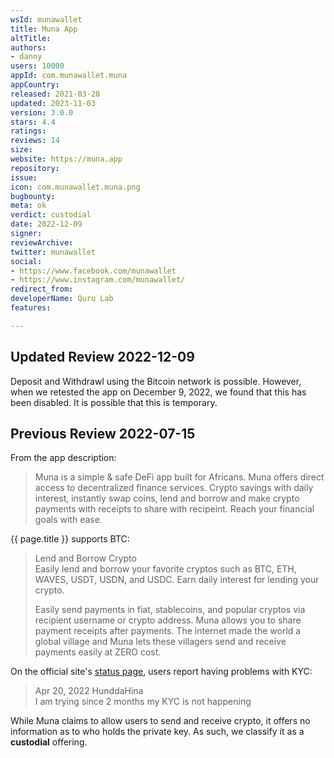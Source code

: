 ```yaml
---
wsId: munawallet
title: Muna App
altTitle: 
authors:
- danny
users: 10000
appId: com.munawallet.muna
appCountry: 
released: 2021-03-28
updated: 2023-11-03
version: 3.0.0
stars: 4.4
ratings: 
reviews: 14
size: 
website: https://muna.app
repository: 
issue: 
icon: com.munawallet.muna.png
bugbounty: 
meta: ok
verdict: custodial
date: 2022-12-09
signer: 
reviewArchive: 
twitter: munawallet
social:
- https://www.facebook.com/munawallet
- https://www.instagram.com/munawallet/
redirect_from: 
developerName: Quru Lab
features: 

---
```


## Updated Review 2022-12-09

Deposit and Withdrawl using the Bitcoin network is possible. However, when we retested the app on December 9, 2022, we found that this has been disabled. It is possible that this is temporary.

## Previous Review 2022-07-15

From the app description:

> Muna is a simple & safe DeFi app built for Africans. Muna offers direct access to decentralized finance services. Crypto savings with daily interest, instantly swap coins, lend and borrow and make crypto payments with receipts to share with recipeint. Reach your financial goals with ease.

{{ page.title }} supports BTC:

> Lend and Borrow Crypto<br>
Easily lend and borrow your favorite cryptos such as BTC, ETH, WAVES, USDT, USDN, and USDC. Earn daily interest for lending your crypto.
>
> Easily send payments in fiat, stablecoins, and popular cryptos via recipient username or crypto address. Muna allows you to share payment receipts after payments. The internet made the world a global village and Muna lets these villagers send and receive payments easily at ZERO cost.

On the official site's [status page](https://muna.app/#/status), users report having problems with KYC:

> Apr 20, 2022 HunddaHina <br>
  I am trying since 2 months my KYC is not happening
  
While Muna claims to allow users to send and receive crypto, it offers no information as to who holds the private key. As such, we classify it as a **custodial** offering.
